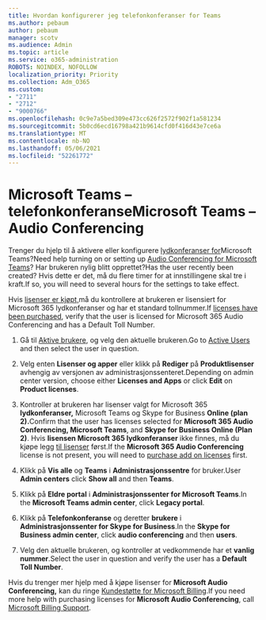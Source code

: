 ```yaml
---
title: Hvordan konfigurerer jeg telefonkonferanser for Teams
ms.author: pebaum
author: pebaum
manager: scotv
ms.audience: Admin
ms.topic: article
ms.service: o365-administration
ROBOTS: NOINDEX, NOFOLLOW
localization_priority: Priority
ms.collection: Adm_O365
ms.custom:
- "2711"
- "2712"
- "9000766"
ms.openlocfilehash: 0c9e7a5bed309e473cc626f2572f902f1a581234
ms.sourcegitcommit: 5b0cd6ecd16798a421b9614cfd0f416d43e7ce6a
ms.translationtype: MT
ms.contentlocale: nb-NO
ms.lasthandoff: 05/06/2021
ms.locfileid: "52261772"
---
```

# <a name="microsoft-teams--audio-conferencing"></a><span data-ttu-id="38cbe-102">Microsoft Teams – telefonkonferanse</span><span class="sxs-lookup"><span data-stu-id="38cbe-102">Microsoft Teams – Audio Conferencing</span></span>

<span data-ttu-id="38cbe-103">Trenger du hjelp til å aktivere eller konfigurere [lydkonferanser for](https://docs.microsoft.com/microsoftteams/set-up-audio-conferencing-in-teams)Microsoft Teams?</span><span class="sxs-lookup"><span data-stu-id="38cbe-103">Need help turning on or setting up [Audio Conferencing for Microsoft Teams](https://docs.microsoft.com/microsoftteams/set-up-audio-conferencing-in-teams)?</span></span>  <span data-ttu-id="38cbe-104">Har brukeren nylig blitt opprettet?</span><span class="sxs-lookup"><span data-stu-id="38cbe-104">Has the user recently been created?</span></span> <span data-ttu-id="38cbe-105">Hvis dette er det, må du flere timer for at innstillingene skal tre i kraft.</span><span class="sxs-lookup"><span data-stu-id="38cbe-105">If so, you will need to several hours for the settings to take effect.</span></span>

<span data-ttu-id="38cbe-106">Hvis [lisenser er kjøpt,](https://docs.microsoft.com/microsoftteams/set-up-audio-conferencing-in-teams#step-2-get-and-assign-licenses)må du kontrollere at brukeren er lisensiert for Microsoft 365 lydkonferanser og har et standard tollnummer.</span><span class="sxs-lookup"><span data-stu-id="38cbe-106">If [licenses have been purchased](https://docs.microsoft.com/microsoftteams/set-up-audio-conferencing-in-teams#step-2-get-and-assign-licenses), verify that the user is licensed for Microsoft 365 Audio Conferencing and has a Default Toll Number.</span></span>

1. <span data-ttu-id="38cbe-107">Gå til [Aktive brukere](https://admin.microsoft.com/Adminportal/Home?source=applauncher#/users), og velg den aktuelle brukeren.</span><span class="sxs-lookup"><span data-stu-id="38cbe-107">Go to [Active Users](https://admin.microsoft.com/Adminportal/Home?source=applauncher#/users) and then select the user in question.</span></span>

2. <span data-ttu-id="38cbe-108">Velg enten **Lisenser og apper** eller klikk på **Rediger** på **Produktlisenser** avhengig av versjonen av administrasjonssenteret.</span><span class="sxs-lookup"><span data-stu-id="38cbe-108">Depending on admin center version, choose either **Licenses and Apps** or click **Edit** on **Product licenses**.</span></span>

3. <span data-ttu-id="38cbe-109">Kontroller at brukeren har lisenser valgt for Microsoft 365 **lydkonferanser,** Microsoft Teams og Skype for Business **Online (plan 2).**</span><span class="sxs-lookup"><span data-stu-id="38cbe-109">Confirm that the user has licenses selected for **Microsoft 365 Audio Conferencing, Microsoft Teams**, and **Skype for Business Online (Plan 2)**.</span></span> <span data-ttu-id="38cbe-110">Hvis **lisensen Microsoft 365 lydkonferanser** ikke finnes, må du kjøpe legg [til lisenser](https://docs.microsoft.com/microsoftteams/teams-add-on-licensing/microsoft-teams-add-on-licensing?tabs=small-business) først.</span><span class="sxs-lookup"><span data-stu-id="38cbe-110">If the **Microsoft 365 Audio Conferencing** license is not present, you will need to [purchase add on licenses](https://docs.microsoft.com/microsoftteams/teams-add-on-licensing/microsoft-teams-add-on-licensing?tabs=small-business) first.</span></span>

4. <span data-ttu-id="38cbe-111">Klikk på **Vis alle** og **Teams** i **Administrasjonssentre** for bruker.</span><span class="sxs-lookup"><span data-stu-id="38cbe-111">User **Admin centers** click **Show all** and then **Teams**.</span></span>

5. <span data-ttu-id="38cbe-112">Klikk på **Eldre portal** i **Administrasjonssenter for Microsoft Teams**.</span><span class="sxs-lookup"><span data-stu-id="38cbe-112">In the **Microsoft Teams admin center**, click **Legacy portal**.</span></span>

6. <span data-ttu-id="38cbe-113">Klikk på **Telefonkonferanse** og deretter **brukere** i **Administrasjonssenter for Skype for Business**.</span><span class="sxs-lookup"><span data-stu-id="38cbe-113">In the **Skype for Business admin center**, click **audio conferencing** and then **users**.</span></span>

7. <span data-ttu-id="38cbe-114">Velg den aktuelle brukeren, og kontroller at vedkommende har et **vanlig nummer**.</span><span class="sxs-lookup"><span data-stu-id="38cbe-114">Select the user in question and verify the user has a **Default Toll Number**.</span></span>

<span data-ttu-id="38cbe-115">Hvis du trenger mer hjelp med å kjøpe lisenser for **Microsoft Audio Conferencing,** kan du ringe [Kundestøtte for Microsoft Billing](/microsoft-365/admin/contact-support-for-business-products?view=o365-worldwide#phone-support).</span><span class="sxs-lookup"><span data-stu-id="38cbe-115">If you need more help with purchasing licenses for **Microsoft Audio Conferencing**, call [Microsoft Billing Support](/microsoft-365/admin/contact-support-for-business-products?view=o365-worldwide#phone-support).</span></span>
